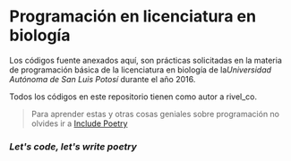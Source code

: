 # Programación en licenciatura en biología

Los códigos fuente anexados aquí, son prácticas solicitadas en la materia de programación básica de la licenciatura en biología de la*Universidad Autónoma de San Luis Potosí* durante el año 2016.

Todos los códigos en este repositorio tienen como autor a rivel_co.

> Para aprender estas y otras cosas geniales sobre programación no olvides ir a [Include Poetry](http://www.include-poetry.com "#iP")

### ***Let's code, let's write poetry***
